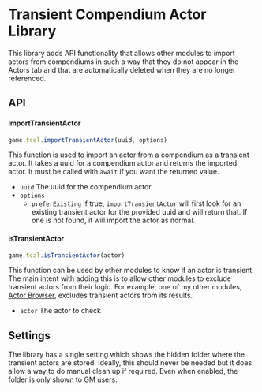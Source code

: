 # Transient Compendium Actor Library

This library adds API functionality that allows other modules to import actors from compendiums in such a way that they do not appear in the Actors tab and that are automatically deleted when they are no longer referenced.

## API

#### importTransientActor
```js
game.tcal.importTransientActor(uuid, options)
``` 
This function is used to import an actor from a compendium as a transient actor. It takes a uuid for a compendium actor and returns the imported actor. It must be called with `await` if you want the returned value.

* `uuid` The uuid for the compendium actor.
* `options`
  * `preferExisting` If true, `importTransientActor` will first look for an existing transient actor for the provided uuid and will return that. If one is not found, it will import the actor as normal. 


#### isTransientActor
```js
game.tcal.isTransientActor(actor)
``` 
This function can be used by other modules to know if an actor is transient. The main intent with adding this is to allow other modules to exclude transient actors from their logic. For example, one of my other modules, [Actor Browser](https://foundryvtt.com/packages/actor-browser), excludes transient actors from its results.

* `actor` The actor to check

## Settings

The library has a single setting which shows the hidden folder where the transient actors are stored. Ideally, this should never be needed but it does allow a way to do manual clean up if required. Even when enabled, the folder is only shown to GM users.

